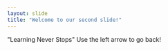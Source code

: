 ```yaml
---
layout: slide
title: "Welcome to our second slide!"
---
```

"Learning Never Stops"
Use the left arrow to go back!
